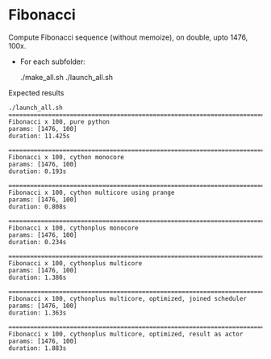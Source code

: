 # Fibonacci

Compute Fibonacci sequence (without memoize), on double, upto 1476, 100x.

  - For each subfolder:

    ./make_all.sh
    ./launch_all.sh


Expected results

    ./launch_all.sh
    ============================================================================
    Fibonacci x 100, pure python
    params: [1476, 100]
    duration: 11.425s

    ============================================================================
    Fibonacci x 100, cython monocore
    params: [1476, 100]
    duration: 0.193s

    ============================================================================
    Fibonacci x 100, cython multicore using prange
    params: [1476, 100]
    duration: 0.808s

    ============================================================================
    Fibonacci x 100, cythonplus monocore
    params: [1476, 100]
    duration: 0.234s

    ============================================================================
    Fibonacci x 100, cythonplus multicore
    params: [1476, 100]
    duration: 1.386s

    ============================================================================
    Fibonacci x 100, cythonplus multicore, optimized, joined scheduler
    params: [1476, 100]
    duration: 1.363s

    ============================================================================
    Fibonacci x 100, cythonplus multicore, optimized, result as actor
    params: [1476, 100]
    duration: 1.883s

